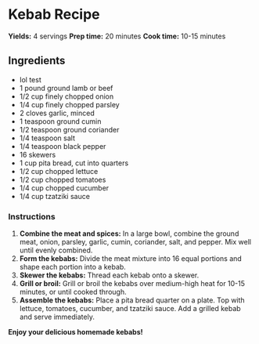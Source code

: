 # Kebab Recipe

**Yields:** 4 servings
**Prep time:** 20 minutes
**Cook time:** 10-15 minutes

## Ingredients


* lol test
* 1 pound ground lamb or beef
* 1/2 cup finely chopped onion
* 1/4 cup finely chopped parsley
* 2 cloves garlic, minced
* 1 teaspoon ground cumin
* 1/2 teaspoon ground coriander
* 1/4 teaspoon salt
* 1/4 teaspoon black pepper
* 16 skewers
* 1 cup pita bread, cut into quarters
* 1/2 cup chopped lettuce
* 1/2 cup chopped tomatoes
* 1/4 cup chopped cucumber
* 1/4 cup tzatziki sauce

### Instructions

1. **Combine the meat and spices:** In a large bowl, combine the ground meat, onion, parsley, garlic, cumin, coriander, salt, and pepper. Mix well until evenly combined.
2. **Form the kebabs:** Divide the meat mixture into 16 equal portions and shape each portion into a kebab.
3. **Skewer the kebabs:** Thread each kebab onto a skewer.
4. **Grill or broil:** Grill or broil the kebabs over medium-high heat for 10-15 minutes, or until cooked through.
5. **Assemble the kebabs:** Place a pita bread quarter on a plate. Top with lettuce, tomatoes, cucumber, and tzatziki sauce. Add a grilled kebab and serve immediately.

**Enjoy your delicious homemade kebabs!**
